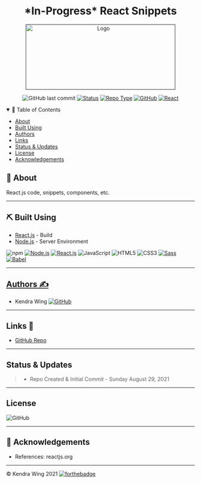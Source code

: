 <h1 align="center"> *In-Progress* React Snippets</h1>

<p align="center">
  <a href="" rel="noopener">
 <img width=400px height=175px src="https://raw.githubusercontent.com/kwing25/Markdown-Files/main/assets/images/BrandColorFull.JPG?token=ASYPV6A56O6J44TROOHZN5LBGGDHK" alt="Logo"></a>
</p>
<div align="center">

![GitHub last commit](https://img.shields.io/github/last-commit/kwing25/React-Snippets)
[![Status](https://img.shields.io/badge/Status-In_Progress-80DEEA?style=flat&link=https://github.com/kwing25/React-Snippets)](https://github.com/kwing25/React-Snippets)
[![Repo Type](https://img.shields.io/badge/Repo_Type-Personal-5cd6d4?flat&link=https://github.com/kwing25/React-Snippets)](https://github.com/kwing25/React-Snippets)
[![GitHub](https://img.shields.io/badge/GitHub-In_Progress-f1f424?labelColor=000000&style=flat&logo=GitHub&link=https://github.com/kwing25/React-Snippets)](https://github.com/kwing25/React-Snippets)
[![React](https://img.shields.io/badge/React-Main_Technology_Used-000000?labelColor=d1d1d1&style=flat&logo=React&link=https://reactjs.org/)](https://reactjs.org/)


</div>

<details open="open">
  <summary>📝 Table of Contents</summary>
  <ul>
    <li><a href="#about">About</a></li>
    <li><a href="#built_using">Built Using</a></li>
    <li><a href="https://github.com/kwing25/React-Snippets/blob/main/README.md/#authors">Authors</a></li>
    <li><a href="#links">Links</a></li>
    <li><a href="#status&updates">Status & Updates</a></li>
    <li><a href="#license">License</a></li>
    <li><a href="#acknowledgement">Acknowledgements</a></li>
  </ul>
</details>


## 🧐 About <a name = "about"></a>
React.js code, snippets, components, etc.

---
## ⛏️ Built Using <a name = "built_using"></a>
- [React.js](https://reactjs.org/) - Build
- [Node.js](https://nodejs.org/en/) - Server Environment

![npm](https://img.shields.io/badge/npm-000000?style=flat&logo=npm) [![Node.js](https://img.shields.io/badge/Node.js-000000?style=flat&logo=Node.js&link=https://nodejs.org/en/)](https://nodejs.org/en/) [![React.js](https://img.shields.io/badge/React.js-000000?style=flat&logo=React&link=https://reactjs.org/)](https://reactjs.org/) ![JavaScript](https://img.shields.io/badge/JavaScript-000000?style=flat&logo=JavaScript) ![HTML5](https://img.shields.io/badge/HTML5-000000?style=flat&logo=HTML5) ![CSS3](https://img.shields.io/badge/CSS3-000000?style=flat&logo=CSS3) [![Sass](https://img.shields.io/badge/Sass-000000?style=flat&logo=Sass&link=https://sass-lang.com/)](https://sass-lang.com/) [![Babel](https://img.shields.io/badge/Babel-000000?style=flat&logo=Babel&link=https://sass-lang.com/)](https://sass-lang.com/)

---
##  <a href = "authors">Authors ✍️</a>
- Kendra Wing 
[![GitHub ](https://img.shields.io/badge/GitHub-@kwing25-green?labelColor=080705&style=social&logo=GitHub&link=https://github.com/kwing25)](https://github.com/kwing25)  

---
## Links 🔗 <a name= "links"></a>
- [GitHub Repo](https://github.com/kwing25/React-Snippets)

---
## Status & Updates <a name = "status&updates"></a>
> - Repo Created & Initial Commit - Sunday August 29, 2021

---
## License
![GitHub](https://img.shields.io/github/license/kwing25/React-Snippets)

---
## 🎉 Acknowledgements <a name = "acknowledgement"></a>
- References: reactjs.org

---

&copy; Kendra Wing 2021  [![forthebadge](https://forthebadge.com/images/badges/built-with-love.svg)](https://forthebadge.com)

